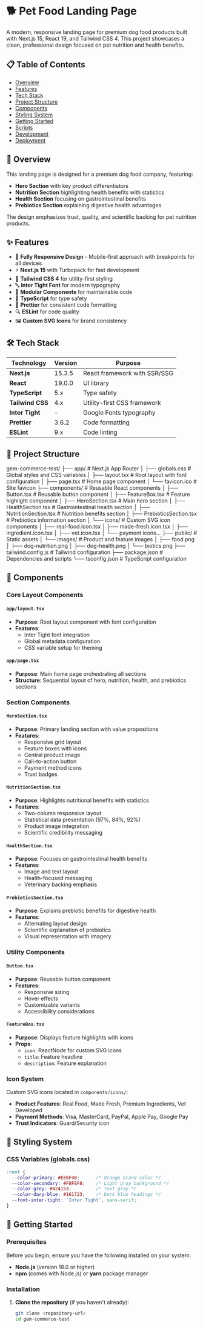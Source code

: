 
# 🐕 Pet Food Landing Page

A modern, responsive landing page for premium dog food products built with Next.js 15, React 19, and Tailwind CSS 4. This project showcases a clean, professional design focused on pet nutrition and health benefits.

## 📋 Table of Contents

- [Overview](#overview)
- [Features](#features)
- [Tech Stack](#tech-stack)
- [Project Structure](#project-structure)
- [Components](#components)
- [Styling System](#styling-system)
- [Getting Started](#getting-started)
- [Scripts](#scripts)
- [Development](#development)
- [Deployment](#deployment)

## 🎯 Overview

This landing page is designed for a premium dog food company, featuring:
- **Hero Section** with key product differentiators
- **Nutrition Section** highlighting health benefits with statistics
- **Health Section** focusing on gastrointestinal benefits
- **Prebiotics Section** explaining digestive health advantages

The design emphasizes trust, quality, and scientific backing for pet nutrition products.

## ✨ Features

- 📱 **Fully Responsive Design** - Mobile-first approach with breakpoints for all devices
- ⚡ **Next.js 15** with Turbopack for fast development
- 🎨 **Tailwind CSS 4** for utility-first styling
- 🔤 **Inter Tight Font** for modern typography
- 🧩 **Modular Components** for maintainable code
- 🎯 **TypeScript** for type safety
- 💅 **Prettier** for consistent code formatting
- 🔍 **ESLint** for code quality
- 🖼️ **Custom SVG Icons** for brand consistency

## 🛠️ Tech Stack

| Technology | Version | Purpose |
|------------|---------|----------|
| **Next.js** | 15.3.5 | React framework with SSR/SSG |
| **React** | 19.0.0 | UI library |
| **TypeScript** | 5.x | Type safety |
| **Tailwind CSS** | 4.x | Utility-first CSS framework |
| **Inter Tight** | - | Google Fonts typography |
| **Prettier** | 3.6.2 | Code formatting |
| **ESLint** | 9.x | Code linting |

## 📁 Project Structure
gem-commerce-test/
├── app/                    # Next.js App Router
│   ├── globals.css        # Global styles and CSS variables
│   ├── layout.tsx         # Root layout with font configuration
│   ├── page.tsx           # Home page component
│   └── favicon.ico        # Site favicon
├── components/            # Reusable React components
│   ├── Button.tsx         # Reusable button component
│   ├── FeatureBox.tsx     # Feature highlight component
│   ├── HeroSection.tsx    # Main hero section
│   ├── HealthSection.tsx  # Gastrointestinal health section
│   ├── NutritionSection.tsx # Nutrition benefits section
│   ├── PrebioticsSection.tsx # Prebiotics information section
│   └── icons/             # Custom SVG icon components
│       ├── real-food.icon.tsx
│       ├── made-fresh.icon.tsx
│       ├── ingredient.icon.tsx
│       ├── vet.icon.tsx
│       └── payment icons...
├── public/                # Static assets
│   └── images/           # Product and feature images
│       ├── food.png
│       ├── dog-nutrition.png
│       ├── dog-health.png
│       └── biotics.png
├── tailwind.config.js     # Tailwind configuration
├── package.json          # Dependencies and scripts
└── tsconfig.json         # TypeScript configuration


## 🧩 Components


### Core Layout Components

#### `app/layout.tsx`
- **Purpose**: Root layout component with font configuration
- **Features**:
  - Inter Tight font integration
  - Global metadata configuration
  - CSS variable setup for theming

#### `app/page.tsx`
- **Purpose**: Main home page orchestrating all sections
- **Structure**: Sequential layout of hero, nutrition, health, and prebiotics sections

### Section Components

#### `HeroSection.tsx`
- **Purpose**: Primary landing section with value propositions
- **Features**:
  - Responsive grid layout
  - Feature boxes with icons
  - Central product image
  - Call-to-action button
  - Payment method icons
  - Trust badges

#### `NutritionSection.tsx`
- **Purpose**: Highlights nutritional benefits with statistics
- **Features**:
  - Two-column responsive layout
  - Statistical data presentation (97%, 84%, 92%)
  - Product image integration
  - Scientific credibility messaging

#### `HealthSection.tsx`
- **Purpose**: Focuses on gastrointestinal health benefits
- **Features**:
  - Image and text layout
  - Health-focused messaging
  - Veterinary backing emphasis

#### `PrebioticsSection.tsx`
- **Purpose**: Explains prebiotic benefits for digestive health
- **Features**:
  - Alternating layout design
  - Scientific explanation of prebiotics
  - Visual representation with imagery

### Utility Components

#### `Button.tsx`
- **Purpose**: Reusable button component
- **Features**:
  - Responsive sizing
  - Hover effects
  - Customizable variants
  - Accessibility considerations

#### `FeatureBox.tsx`
- **Purpose**: Displays feature highlights with icons
- **Props**:
  - `icon`: ReactNode for custom SVG icons
  - `title`: Feature headline
  - `description`: Feature explanation

### Icon System

Custom SVG icons located in `components/icons/`:
- **Product Features**: Real Food, Made Fresh, Premium Ingredients, Vet Developed
- **Payment Methods**: Visa, MasterCard, PayPal, Apple Pay, Google Pay
- **Trust Indicators**: Guard/Security icon

## 🎨 Styling System

### CSS Variables (globals.css)

```css
:root {
  --color-primary: #EE6F4B;      /* Orange brand color */
  --color-secondary: #F8F8F8;    /* Light gray background */
  --color-grey: #424153;         /* Text gray */
  --color-dary-blue: #161723;    /* Dark blue headings */
  --font-inter-tight: 'Inter Tight', sans-serif;
}
```

## 🚀 Getting Started

### Prerequisites

Before you begin, ensure you have the following installed on your system:
- **Node.js** (version 18.0 or higher)
- **npm** (comes with Node.js) or **yarn** package manager

### Installation

1. **Clone the repository** (if you haven't already):
   ```bash
   git clone <repository-url>
   cd gem-commerce-test
   ```